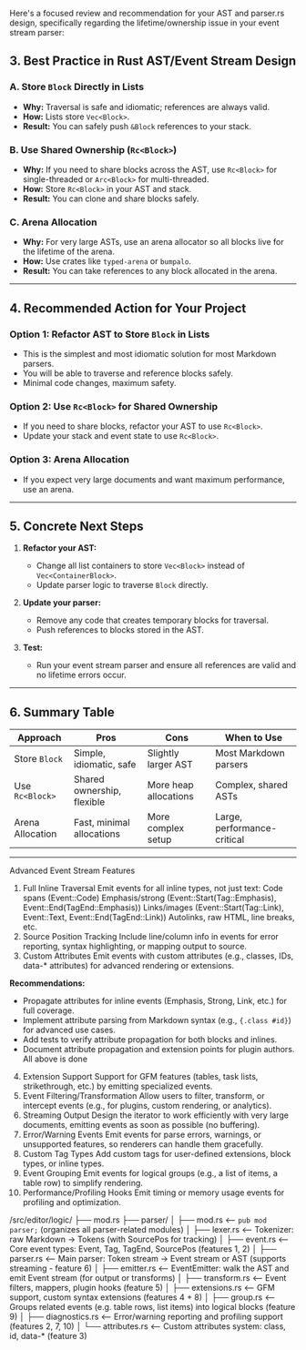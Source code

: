 Here's a focused review and recommendation for your AST and parser.rs design, specifically regarding the lifetime/ownership issue in your event stream parser:

## 3. **Best Practice in Rust AST/Event Stream Design**

### **A. Store `Block` Directly in Lists**
- **Why:** Traversal is safe and idiomatic; references are always valid.
- **How:** Lists store `Vec<Block>`.
- **Result:** You can safely push `&Block` references to your stack.

### **B. Use Shared Ownership (`Rc<Block>`)**
- **Why:** If you need to share blocks across the AST, use `Rc<Block>` for single-threaded or `Arc<Block>` for multi-threaded.
- **How:** Store `Rc<Block>` in your AST and stack.
- **Result:** You can clone and share blocks safely.

### **C. Arena Allocation**
- **Why:** For very large ASTs, use an arena allocator so all blocks live for the lifetime of the arena.
- **How:** Use crates like `typed-arena` or `bumpalo`.
- **Result:** You can take references to any block allocated in the arena.

---

## 4. **Recommended Action for Your Project**

### **Option 1: Refactor AST to Store `Block` in Lists**
- This is the simplest and most idiomatic solution for most Markdown parsers.
- You will be able to traverse and reference blocks safely.
- Minimal code changes, maximum safety.

### **Option 2: Use `Rc<Block>` for Shared Ownership**
- If you need to share blocks, refactor your AST to use `Rc<Block>`.
- Update your stack and event state to use `Rc<Block>`.

### **Option 3: Arena Allocation**
- If you expect very large documents and want maximum performance, use an arena.

---

## 5. **Concrete Next Steps**

1. **Refactor your AST:**
   - Change all list containers to store `Vec<Block>` instead of `Vec<ContainerBlock>`.
   - Update parser logic to traverse `Block` directly.

2. **Update your parser:**
   - Remove any code that creates temporary blocks for traversal.
   - Push references to blocks stored in the AST.

3. **Test:**
   - Run your event stream parser and ensure all references are valid and no lifetime errors occur.

---

## 6. **Summary Table**

| Approach         | Pros                        | Cons                        | When to Use                |
|------------------|----------------------------|-----------------------------|----------------------------|
| Store `Block`    | Simple, idiomatic, safe     | Slightly larger AST         | Most Markdown parsers      |
| Use `Rc<Block>`  | Shared ownership, flexible  | More heap allocations       | Complex, shared ASTs       |
| Arena Allocation | Fast, minimal allocations   | More complex setup          | Large, performance-critical|

---
Advanced Event Stream Features
1. Full Inline Traversal
Emit events for all inline types, not just text:
Code spans (Event::Code)
Emphasis/strong (Event::Start(Tag::Emphasis), Event::End(TagEnd::Emphasis))
Links/images (Event::Start(Tag::Link), Event::Text, Event::End(TagEnd::Link))
Autolinks, raw HTML, line breaks, etc.
2. Source Position Tracking
Include line/column info in events for error reporting, syntax highlighting, or mapping output to source.
3. Custom Attributes
Emit events with custom attributes (e.g., classes, IDs, data-* attributes) for advanced rendering or extensions.

**Recommendations:**
- Propagate attributes for inline events (Emphasis, Strong, Link, etc.) for full coverage.
- Implement attribute parsing from Markdown syntax (e.g., `{.class #id}`) for advanced use cases.
- Add tests to verify attribute propagation for both blocks and inlines.
- Document attribute propagation and extension points for plugin authors.
All above is done


4. Extension Support
Support for GFM features (tables, task lists, strikethrough, etc.) by emitting specialized events.
5. Event Filtering/Transformation
Allow users to filter, transform, or intercept events (e.g., for plugins, custom rendering, or analytics).
6. Streaming Output
Design the iterator to work efficiently with very large documents, emitting events as soon as possible (no buffering).
7. Error/Warning Events
Emit events for parse errors, warnings, or unsupported features, so renderers can handle them gracefully.
8. Custom Tag Types
Add custom tags for user-defined extensions, block types, or inline types.
9. Event Grouping
Emit events for logical groups (e.g., a list of items, a table row) to simplify rendering.
10. Performance/Profiling Hooks
Emit timing or memory usage events for profiling and optimization.

/src/editor/logic/
├── mod.rs
├── parser/
│   ├── mod.rs              <-- `pub mod parser;` (organizes all parser-related modules)
│   ├── lexer.rs            <-- Tokenizer: raw Markdown → Tokens (with SourcePos for tracking)
│   ├── event.rs            <-- Core event types: Event, Tag, TagEnd, SourcePos (features 1, 2)
│   ├── parser.rs           <-- Main parser: Token stream → Event stream or AST (supports streaming - feature 6)
│   ├── emitter.rs          <-- EventEmitter: walk the AST and emit Event stream (for output or transforms)
│   ├── transform.rs        <-- Event filters, mappers, plugin hooks (feature 5)
│   ├── extensions.rs       <-- GFM support, custom syntax extensions (features 4 + 8)
│   ├── group.rs            <-- Groups related events (e.g. table rows, list items) into logical blocks (feature 9)
│   ├── diagnostics.rs      <-- Error/warning reporting and profiling support (features 2, 7, 10)
│   └── attributes.rs       <-- Custom attributes system: class, id, data-* (feature 3)